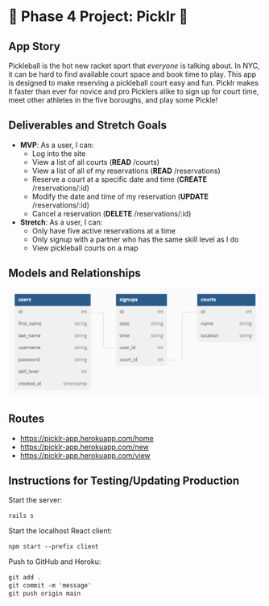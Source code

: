 # 🏓 Phase 4 Project: Picklr 🏓

## App Story
Pickleball is the hot new racket sport that _everyone_ is talking about. In NYC, it can be hard to find available court space and book time to play. This app is designed to make reserving a pickleball court easy and fun. Picklr makes it faster than ever for novice and pro Picklers alike to sign up for court time, meet other athletes in the five boroughs, and play some Pickle!
## Deliverables and Stretch Goals
- **MVP**: As a user, I can:
  - Log into the site
  - View a list of all courts (**READ** /courts)
  - View a list of all of my reservations (**READ** /reservations)
  - Reserve a court at a specific date and time (**CREATE** /reservations/:id)
  - Modify the date and time of my reservation (**UPDATE** /reservations/:id)
  - Cancel a reservation (**DELETE** /reservations/:id)
- **Stretch**: As a user, I can:
  - Only have five active reservations at a time
  - Only signup with a partner who has the same skill level as I do
  - View pickleball courts on a map

## Models and Relationships
![db diagram](public/dbdiagram.png)

## Routes

* https://picklr-app.herokuapp.com/home
* https://picklr-app.herokuapp.com/new
* https://picklr-app.herokuapp.com/view

## Instructions for Testing/Updating Production

Start the server:

```console
rails s
```
Start the localhost React client:

```console
npm start --prefix client
```

Push to GitHub and Heroku:

```console
git add .
git commit -m 'message'
git push origin main
```